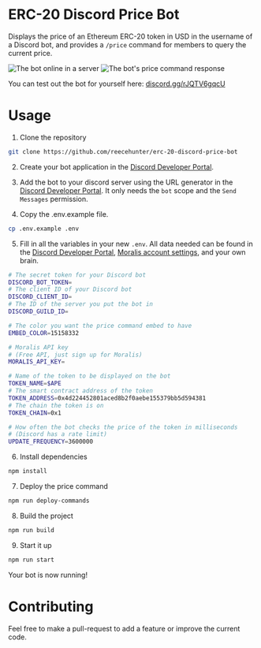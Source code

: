 # ERC-20 Discord Price Bot

Displays the price of an Ethereum ERC-20 token in USD in the username of a Discord bot, and provides a `/price` command for members to query the current price.

![The bot online in a server](https://i.imgur.com/GTjVSKt.png)
![The bot's price command response](https://i.imgur.com/mxWhPYM.png)

You can test out the bot for yourself here: [discord.gg/rJQTV6gqcU](https://discord.gg/rJQTV6gqcU)

# Usage

1. Clone the repository

```bash
git clone https://github.com/reecehunter/erc-20-discord-price-bot
```

2. Create your bot application in the [Discord Developer Portal](https://discord.com/developers/applications).

3. Add the bot to your discord server using the URL generator in the [Discord Developer Portal](https://discord.com/developers/applications). It only needs the `bot` scope and the `Send Messages` permission.

4. Copy the .env.example file.

```bash
cp .env.example .env
```

5. Fill in all the variables in your new `.env`.
   All data needed can be found in the [Discord Developer Portal](https://discord.com/developers/applications), [Moralis account settings](https://admin.moralis.io/settings), and your own brain.

```bash
# The secret token for your Discord bot
DISCORD_BOT_TOKEN=
# The client ID of your Discord bot
DISCORD_CLIENT_ID=
# The ID of the server you put the bot in
DISCORD_GUILD_ID=

# The color you want the price command embed to have
EMBED_COLOR=15158332

# Moralis API key
# (Free API, just sign up for Moralis)
MORALIS_API_KEY=

# Name of the token to be displayed on the bot
TOKEN_NAME=$APE
# The smart contract address of the token
TOKEN_ADDRESS=0x4d224452801aced8b2f0aebe155379bb5d594381
# The chain the token is on
TOKEN_CHAIN=0x1

# How often the bot checks the price of the token in milliseconds
# (Discord has a rate limit)
UPDATE_FREQUENCY=3600000
```

6. Install dependencies

```bash
npm install
```

7. Deploy the price command

```bash
npm run deploy-commands
```

8. Build the project

```bash
npm run build
```

9. Start it up

```bash
npm run start
```

Your bot is now running!

# Contributing

Feel free to make a pull-request to add a feature or improve the current code.
